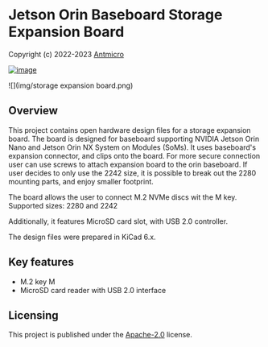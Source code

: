 # Jetson Orin Baseboard Storage Expansion Board

Copyright (c) 2022-2023 [Antmicro](https://www.antmicro.com)

[![image](https://img.shields.io/badge/View%20on-Antmicro%20Open%20Source%20Portal-332d37?style=flat-square)](https://opensource.antmicro.com/projects/)

![](img/storage expansion board.png)

## Overview

This project contains open hardware design files for a storage expansion board. The board is designed for baseboard supporting NVIDIA Jetson Orin Nano and Jetson Orin NX System on Modules (SoMs). It uses baseboard's expansion connector, and clips onto the board. For more secure connection user can use screws to attach expansion board to the orin baseboard. If user decides to only use the 2242 size, it is possible to break out the 2280 mounting parts, and enjoy smaller footprint.

The board allows the user to connect M.2 NVMe discs wit the M key. 
Supported sizes: 2280 and 2242

Additionally, it features MicroSD card slot, with USB 2.0 controller.

The design files were prepared in KiCad 6.x.

## Key features

* M.2 key M
* MicroSD card reader with USB 2.0 interface


## Licensing

This project is published under the [Apache-2.0](LICENSE) license.

